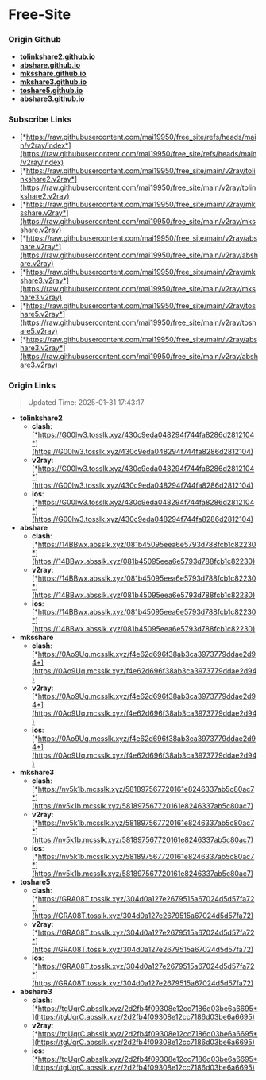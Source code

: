 # Free-Site

### Origin Github

- [**tolinkshare2.github.io**](https://github.com/tolinkshare2/tolinkshare2.github.io)
- [**abshare.github.io**](https://github.com/abshare/abshare.github.io)
- [**mksshare.github.io**](https://github.com/mksshare/mksshare.github.io)
- [**mkshare3.github.io**](https://github.com/mkshare3/mkshare3.github.io)
- [**toshare5.github.io**](https://github.com/toshare5/toshare5.github.io)
- [**abshare3.github.io**](https://github.com/abshare3/abshare3.github.io)

### Subscribe Links

- [*https://raw.githubusercontent.com/mai19950/free_site/refs/heads/main/v2ray/index*](https://raw.githubusercontent.com/mai19950/free_site/refs/heads/main/v2ray/index)
- [*https://raw.githubusercontent.com/mai19950/free_site/main/v2ray/tolinkshare2.v2ray*](https://raw.githubusercontent.com/mai19950/free_site/main/v2ray/tolinkshare2.v2ray)
- [*https://raw.githubusercontent.com/mai19950/free_site/main/v2ray/mksshare.v2ray*](https://raw.githubusercontent.com/mai19950/free_site/main/v2ray/mksshare.v2ray)
- [*https://raw.githubusercontent.com/mai19950/free_site/main/v2ray/abshare.v2ray*](https://raw.githubusercontent.com/mai19950/free_site/main/v2ray/abshare.v2ray)
- [*https://raw.githubusercontent.com/mai19950/free_site/main/v2ray/mkshare3.v2ray*](https://raw.githubusercontent.com/mai19950/free_site/main/v2ray/mkshare3.v2ray)
- [*https://raw.githubusercontent.com/mai19950/free_site/main/v2ray/toshare5.v2ray*](https://raw.githubusercontent.com/mai19950/free_site/main/v2ray/toshare5.v2ray)
- [*https://raw.githubusercontent.com/mai19950/free_site/main/v2ray/abshare3.v2ray*](https://raw.githubusercontent.com/mai19950/free_site/main/v2ray/abshare3.v2ray)

### Origin Links

> Updated Time: 2025-01-31 17:43:17

- **tolinkshare2**
  - **clash**: [*https://G00lw3.tosslk.xyz/430c9eda048294f744fa8286d2812104*](https://G00lw3.tosslk.xyz/430c9eda048294f744fa8286d2812104)
  - **v2ray**: [*https://G00lw3.tosslk.xyz/430c9eda048294f744fa8286d2812104*](https://G00lw3.tosslk.xyz/430c9eda048294f744fa8286d2812104)
  - **ios**: [*https://G00lw3.tosslk.xyz/430c9eda048294f744fa8286d2812104*](https://G00lw3.tosslk.xyz/430c9eda048294f744fa8286d2812104)
- **abshare**
  - **clash**: [*https://14BBwx.absslk.xyz/081b45095eea6e5793d788fcb1c82230*](https://14BBwx.absslk.xyz/081b45095eea6e5793d788fcb1c82230)
  - **v2ray**: [*https://14BBwx.absslk.xyz/081b45095eea6e5793d788fcb1c82230*](https://14BBwx.absslk.xyz/081b45095eea6e5793d788fcb1c82230)
  - **ios**: [*https://14BBwx.absslk.xyz/081b45095eea6e5793d788fcb1c82230*](https://14BBwx.absslk.xyz/081b45095eea6e5793d788fcb1c82230)
- **mksshare**
  - **clash**: [*https://0Ao9Uq.mcsslk.xyz/f4e62d696f38ab3ca3973779ddae2d94*](https://0Ao9Uq.mcsslk.xyz/f4e62d696f38ab3ca3973779ddae2d94)
  - **v2ray**: [*https://0Ao9Uq.mcsslk.xyz/f4e62d696f38ab3ca3973779ddae2d94*](https://0Ao9Uq.mcsslk.xyz/f4e62d696f38ab3ca3973779ddae2d94)
  - **ios**: [*https://0Ao9Uq.mcsslk.xyz/f4e62d696f38ab3ca3973779ddae2d94*](https://0Ao9Uq.mcsslk.xyz/f4e62d696f38ab3ca3973779ddae2d94)
- **mkshare3**
  - **clash**: [*https://nv5k1b.mcsslk.xyz/581897567720161e8246337ab5c80ac7*](https://nv5k1b.mcsslk.xyz/581897567720161e8246337ab5c80ac7)
  - **v2ray**: [*https://nv5k1b.mcsslk.xyz/581897567720161e8246337ab5c80ac7*](https://nv5k1b.mcsslk.xyz/581897567720161e8246337ab5c80ac7)
  - **ios**: [*https://nv5k1b.mcsslk.xyz/581897567720161e8246337ab5c80ac7*](https://nv5k1b.mcsslk.xyz/581897567720161e8246337ab5c80ac7)
- **toshare5**
  - **clash**: [*https://GRA08T.tosslk.xyz/304d0a127e2679515a67024d5d57fa72*](https://GRA08T.tosslk.xyz/304d0a127e2679515a67024d5d57fa72)
  - **v2ray**: [*https://GRA08T.tosslk.xyz/304d0a127e2679515a67024d5d57fa72*](https://GRA08T.tosslk.xyz/304d0a127e2679515a67024d5d57fa72)
  - **ios**: [*https://GRA08T.tosslk.xyz/304d0a127e2679515a67024d5d57fa72*](https://GRA08T.tosslk.xyz/304d0a127e2679515a67024d5d57fa72)
- **abshare3**
  - **clash**: [*https://tgUqrC.absslk.xyz/2d2fb4f09308e12cc7186d03be6a6695*](https://tgUqrC.absslk.xyz/2d2fb4f09308e12cc7186d03be6a6695)
  - **v2ray**: [*https://tgUqrC.absslk.xyz/2d2fb4f09308e12cc7186d03be6a6695*](https://tgUqrC.absslk.xyz/2d2fb4f09308e12cc7186d03be6a6695)
  - **ios**: [*https://tgUqrC.absslk.xyz/2d2fb4f09308e12cc7186d03be6a6695*](https://tgUqrC.absslk.xyz/2d2fb4f09308e12cc7186d03be6a6695)
